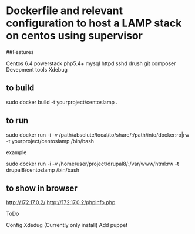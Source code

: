# Dockerfile and relevant configuration to host a LAMP stack on centos using supervisor

##Features

Centos 6.4
powerstack
php5.4+
mysql
httpd
sshd
drush
git
composer
Devepment tools
Xdebug

## to build

sudo docker build -t yourproject/centoslamp .

## to run 
sudo docker run -i -v /path/absolute/local/to/share/:/path/into/docker:ro|rw -t yourproject/centoslamp /bin/bash

example

sudo docker run -i -v /home/user/project/drupal8/:/var/www/html:rw -t drupal8/centoslamp /bin/bash

## to show in browser

http://172.17.0.2/
http://172.17.0.2/phpinfo.php



ToDo

Config Xdedug (Currently only install)
Add puppet
